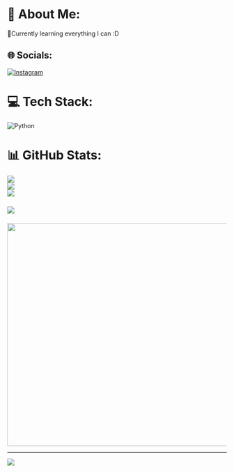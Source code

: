 

# 💫 About Me:
🌱Currently learning everything I can :D


## 🌐 Socials:
[![Instagram](https://img.shields.io/badge/Instagram-%23E4405F.svg?logo=Instagram&logoColor=white)](https://instagram.com/aaliyalam) 

# 💻 Tech Stack:
![Python](https://img.shields.io/badge/python-3670A0?style=flat-square&logo=python&logoColor=ffdd54)
# 📊 GitHub Stats:
![](https://github-readme-stats.vercel.app/api?username=scaa1810&theme=tokyonight&hide_border=false&include_all_commits=false&count_private=false)<br/>
![](https://github-readme-streak-stats.herokuapp.com/?user=scaa1810&theme=tokyonight&hide_border=false)<br/>
![](https://github-readme-stats.vercel.app/api/top-langs/?username=scaa1810&theme=tokyonight&hide_border=false&include_all_commits=false&count_private=false&layout=compact)

### 
![](https://quotes-github-readme.vercel.app/api?type=horizontal&theme=radical)

### 
<img src="https://random-memer.herokuapp.com/" width="512px"/>

---
[![](https://visitcount.itsvg.in/api?id=scaa1810&icon=0&color=0)](https://visitcount.itsvg.in)

<!-- Proudly created with GPRM ( https://gprm.itsvg.in ) -->
